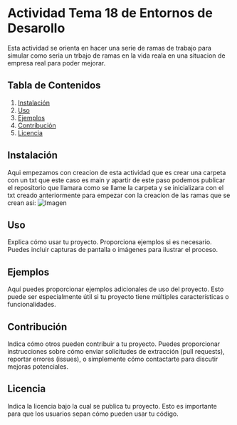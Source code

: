 # Actividad Tema 18 de Entornos de Desarollo

Esta actividad se orienta en hacer una serie de ramas de trabajo para simular como seria un trbajo de ramas en la vida reala en una situacion de empresa real para poder mejorar.

## Tabla de Contenidos

1. [Instalación](#instalación)
2. [Uso](#uso)
3. [Ejemplos](#ejemplos)
4. [Contribución](#contribución)
5. [Licencia](#licencia)

## Instalación

Aqui empezamos con creacion de esta actividad que es crear una carpeta con un txt que este caso es main y apartir de este paso podemos publicar el repositorio que llamara como se llame la carpeta y se inicializara con el txt creado anteriormente para empezar con la creacion de las ramas que se crean asi:
![Imagen](C:\Users\Alejandro\Desktop\Entornos_7\Imagenes\crear_ramas.png)


## Uso

Explica cómo usar tu proyecto. Proporciona ejemplos si es necesario. Puedes incluir capturas de pantalla o imágenes para ilustrar el proceso.

## Ejemplos

Aquí puedes proporcionar ejemplos adicionales de uso del proyecto. Esto puede ser especialmente útil si tu proyecto tiene múltiples características o funcionalidades.

## Contribución

Indica cómo otros pueden contribuir a tu proyecto. Puedes proporcionar instrucciones sobre cómo enviar solicitudes de extracción (pull requests), reportar errores (issues), o simplemente cómo contactarte para discutir mejoras potenciales.

## Licencia

Indica la licencia bajo la cual se publica tu proyecto. Esto es importante para que los usuarios sepan cómo pueden usar tu código.
